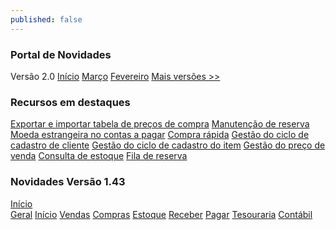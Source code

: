 ```yaml
---
published: false
---
```


### Portal de Novidades 
Versão 2.0 
[Início](~/index.md) 
[Março](~/2.0/versao_2021/mes03_21.md)
[Fevereiro](~/2.0/versao_2021/mes02_21.md)
[Mais versões >>](~/2.0/historico_versoes.md)


<!--
### Evoluções previstas 
   - [Evoluções](~/2.0/Futuras_novidades/novas_evolucoes.md)
-->

### Recursos em destaques

[Exportar e importar tabela de preços de compra](~/2.0/Novidades_destaque/exporta_importa_preco_compra.md)
[Manutenção de reserva](~/2.0/Novidades_destaque/manutencao_reserva.md)
[Moeda estrangeira no contas a pagar](~/2.0/Novidades_destaque/moedaEstrangeira_contasPagar.md)
[Compra rápida](~/2.0/Novidades_destaque/compra_rapida.md)
[Gestão do ciclo de cadastro de cliente](~/2.0/Novidades_destaque/gestao_cliente.md)
[Gestão do ciclo de cadastro do item](~/2.0/Novidades_destaque/gestao_item.md)
[Gestão do preço de venda](~/2.0/Novidades_destaque/gestao_preco_venda.md)
[Consulta de estoque](~/2.0/Novidades_destaque/consulta_estoque.md)
[Fila de reserva](~/2.0/Novidades_destaque/fila_reserva.md)


### Novidades Versão 1.43

[Início](~/1.43/index.md)  
[Geral](~/1.43/geral.md)
[Início](~/1.43/inicio.md)
[Vendas](~/1.43/vendas.md)
[Compras](~/1.43/compras.md)
[Estoque](~/1.43/estoque.md)
[Receber](~/1.43/receber.md)
[Pagar](~/1.43/pagar.md)
[Tesouraria](~/1.43/tesouraria.md)
[Contábil](~/1.43/contabil.md)
 






<!-- [Useall M2](~/2.0/manual_m2/manual_principal.md)-->